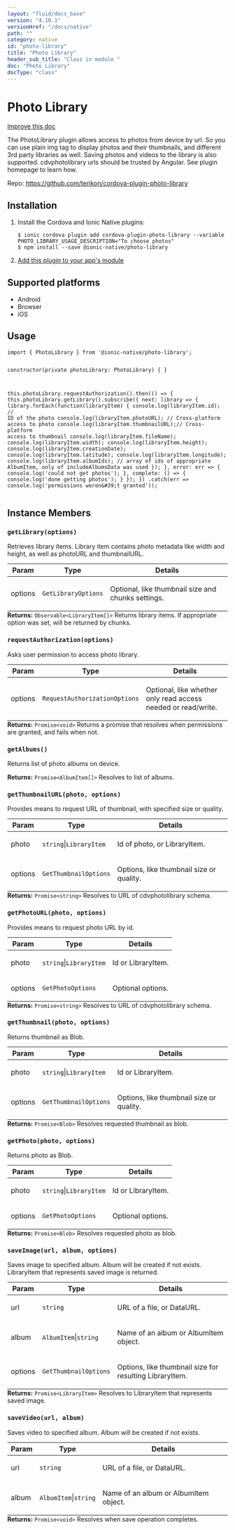 ```yaml
---
layout: "fluid/docs_base"
version: "4.10.1"
versionHref: "/docs/native"
path: ""
category: native
id: "photo-library"
title: "Photo Library"
header_sub_title: "Class in module "
doc: "Photo Library"
docType: "class"
---
```


<h1 class="api-title">Photo Library</h1>

<a class="improve-v2-docs" href="http://github.com/ionic-team/ionic-native/edit/master/src/@ionic-native/plugins/photo-library/index.ts#L49">
  Improve this doc
</a>







<p>The PhotoLibrary plugin allows access to photos from device by url. So you can use plain img tag to display photos and their thumbnails, and different 3rd party libraries as well.
Saving photos and videos to the library is also supported.
cdvphotolibrary urls should be trusted by Angular. See plugin homepage to learn how.</p>


<p>Repo:
  <a href="https://github.com/terikon/cordova-plugin-photo-library">
    https://github.com/terikon/cordova-plugin-photo-library
  </a>
</p>


<h2><a class="anchor" name="installation" href="#installation"></a>Installation</h2>
<ol class="installation">
  <li>Install the Cordova and Ionic Native plugins:<br>
    <pre><code class="nohighlight">$ ionic cordova plugin add cordova-plugin-photo-library --variable PHOTO_LIBRARY_USAGE_DESCRIPTION="To choose photos"
$ npm install --save @ionic-native/photo-library
</code></pre>
  </li>
  <li><a href="https://ionicframework.com/docs/native/#Add_Plugins_to_Your_App_Module">Add this plugin to your app's module</a></li>
</ol>



<h2><a class="anchor" name="platforms" href="#platforms"></a>Supported platforms</h2>
<ul>
  <li>Android</li><li>Browser</li><li>iOS</li>
</ul>






<h2><a class="anchor" name="usage" href="#usage"></a>Usage</h2>
<pre><code class="lang-typescript">import { PhotoLibrary } from &#39;@ionic-native/photo-library&#39;;

constructor(private photoLibrary: PhotoLibrary) { }

this.photoLibrary.requestAuthorization().then(() =&gt; {
  this.photoLibrary.getLibrary().subscribe({
    next: library =&gt; {
      library.forEach(function(libraryItem) {
        console.log(libraryItem.id);          // ID of the photo
        console.log(libraryItem.photoURL);    // Cross-platform access to photo
        console.log(libraryItem.thumbnailURL);// Cross-platform access to thumbnail
        console.log(libraryItem.fileName);
        console.log(libraryItem.width);
        console.log(libraryItem.height);
        console.log(libraryItem.creationDate);
        console.log(libraryItem.latitude);
        console.log(libraryItem.longitude);
        console.log(libraryItem.albumIds);    // array of ids of appropriate AlbumItem, only of includeAlbumsData was used
      });
    },
    error: err =&gt; { console.log(&#39;could not get photos&#39;); },
    complete: () =&gt; { console.log(&#39;done getting photos&#39;); }
  });
})
.catch(err =&gt; console.log(&#39;permissions weren\&#39;t granted&#39;));
</code></pre>








<h2><a class="anchor" name="instance-members" href="#instance-members"></a>Instance Members</h2>
<h3><a class="anchor" name="getLibrary" href="#getLibrary"></a><code>getLibrary(options)</code></h3>




Retrieves library items. Library item contains photo metadata like width and height, as well as photoURL and thumbnailURL.
<table class="table param-table" style="margin:0;">
  <thead>
  <tr>
    <th>Param</th>
    <th>Type</th>
    <th>Details</th>
  </tr>
  </thead>
  <tbody>
  <tr>
    <td>
      options</td>
    <td>
      <code>GetLibraryOptions</code>
    </td>
    <td>
      <p>Optional, like thumbnail size and chunks settings.</p>
</td>
  </tr>
  </tbody>
</table>

<div class="return-value" markdown="1">
  <i class="icon ion-arrow-return-left"></i>
  <b>Returns:</b> <code>Observable&lt;LibraryItem[]&gt;</code> Returns library items. If appropriate option was set, will be returned by chunks.
</div><h3><a class="anchor" name="requestAuthorization" href="#requestAuthorization"></a><code>requestAuthorization(options)</code></h3>




Asks user permission to access photo library.
<table class="table param-table" style="margin:0;">
  <thead>
  <tr>
    <th>Param</th>
    <th>Type</th>
    <th>Details</th>
  </tr>
  </thead>
  <tbody>
  <tr>
    <td>
      options</td>
    <td>
      <code>RequestAuthorizationOptions</code>
    </td>
    <td>
      <p>Optional, like whether only read access needed or read/write.</p>
</td>
  </tr>
  </tbody>
</table>

<div class="return-value" markdown="1">
  <i class="icon ion-arrow-return-left"></i>
  <b>Returns:</b> <code>Promise&lt;void&gt;</code> Returns a promise that resolves when permissions are granted, and fails when not.
</div><h3><a class="anchor" name="getAlbums" href="#getAlbums"></a><code>getAlbums()</code></h3>




Returns list of photo albums on device.


<div class="return-value" markdown="1">
  <i class="icon ion-arrow-return-left"></i>
  <b>Returns:</b> <code>Promise&lt;AlbumItem[]&gt;</code> Resolves to list of albums.
</div><h3><a class="anchor" name="getThumbnailURL" href="#getThumbnailURL"></a><code>getThumbnailURL(photo,&nbsp;options)</code></h3>




Provides means to request URL of thumbnail, with specified size or quality.
<table class="table param-table" style="margin:0;">
  <thead>
  <tr>
    <th>Param</th>
    <th>Type</th>
    <th>Details</th>
  </tr>
  </thead>
  <tbody>
  <tr>
    <td>
      photo</td>
    <td>
      <code>string</code>|<code>LibraryItem</code>
    </td>
    <td>
      <p>Id of photo, or LibraryItem.</p>
</td>
  </tr>
  
  <tr>
    <td>
      options</td>
    <td>
      <code>GetThumbnailOptions</code>
    </td>
    <td>
      <p>Options, like thumbnail size or quality.</p>
</td>
  </tr>
  </tbody>
</table>

<div class="return-value" markdown="1">
  <i class="icon ion-arrow-return-left"></i>
  <b>Returns:</b> <code>Promise&lt;string&gt;</code> Resolves to URL of cdvphotolibrary schema.
</div><h3><a class="anchor" name="getPhotoURL" href="#getPhotoURL"></a><code>getPhotoURL(photo,&nbsp;options)</code></h3>




Provides means to request photo URL by id.
<table class="table param-table" style="margin:0;">
  <thead>
  <tr>
    <th>Param</th>
    <th>Type</th>
    <th>Details</th>
  </tr>
  </thead>
  <tbody>
  <tr>
    <td>
      photo</td>
    <td>
      <code>string</code>|<code>LibraryItem</code>
    </td>
    <td>
      <p>Id or LibraryItem.</p>
</td>
  </tr>
  
  <tr>
    <td>
      options</td>
    <td>
      <code>GetPhotoOptions</code>
    </td>
    <td>
      <p>Optional options.</p>
</td>
  </tr>
  </tbody>
</table>

<div class="return-value" markdown="1">
  <i class="icon ion-arrow-return-left"></i>
  <b>Returns:</b> <code>Promise&lt;string&gt;</code> Resolves to URL of cdvphotolibrary schema.
</div><h3><a class="anchor" name="getThumbnail" href="#getThumbnail"></a><code>getThumbnail(photo,&nbsp;options)</code></h3>




Returns thumbnail as Blob.
<table class="table param-table" style="margin:0;">
  <thead>
  <tr>
    <th>Param</th>
    <th>Type</th>
    <th>Details</th>
  </tr>
  </thead>
  <tbody>
  <tr>
    <td>
      photo</td>
    <td>
      <code>string</code>|<code>LibraryItem</code>
    </td>
    <td>
      <p>Id or LibraryItem.</p>
</td>
  </tr>
  
  <tr>
    <td>
      options</td>
    <td>
      <code>GetThumbnailOptions</code>
    </td>
    <td>
      <p>Options, like thumbnail size or quality.</p>
</td>
  </tr>
  </tbody>
</table>

<div class="return-value" markdown="1">
  <i class="icon ion-arrow-return-left"></i>
  <b>Returns:</b> <code>Promise&lt;Blob&gt;</code> Resolves requested thumbnail as blob.
</div><h3><a class="anchor" name="getPhoto" href="#getPhoto"></a><code>getPhoto(photo,&nbsp;options)</code></h3>




Returns photo as Blob.
<table class="table param-table" style="margin:0;">
  <thead>
  <tr>
    <th>Param</th>
    <th>Type</th>
    <th>Details</th>
  </tr>
  </thead>
  <tbody>
  <tr>
    <td>
      photo</td>
    <td>
      <code>string</code>|<code>LibraryItem</code>
    </td>
    <td>
      <p>Id or LibraryItem.</p>
</td>
  </tr>
  
  <tr>
    <td>
      options</td>
    <td>
      <code>GetPhotoOptions</code>
    </td>
    <td>
      <p>Optional options.</p>
</td>
  </tr>
  </tbody>
</table>

<div class="return-value" markdown="1">
  <i class="icon ion-arrow-return-left"></i>
  <b>Returns:</b> <code>Promise&lt;Blob&gt;</code> Resolves requested photo as blob.
</div><h3><a class="anchor" name="saveImage" href="#saveImage"></a><code>saveImage(url,&nbsp;album,&nbsp;options)</code></h3>




Saves image to specified album. Album will be created if not exists.
LibraryItem that represents saved image is returned.
<table class="table param-table" style="margin:0;">
  <thead>
  <tr>
    <th>Param</th>
    <th>Type</th>
    <th>Details</th>
  </tr>
  </thead>
  <tbody>
  <tr>
    <td>
      url</td>
    <td>
      <code>string</code>
    </td>
    <td>
      <p>URL of a file, or DataURL.</p>
</td>
  </tr>
  
  <tr>
    <td>
      album</td>
    <td>
      <code>AlbumItem</code>|<code>string</code>
    </td>
    <td>
      <p>Name of an album or AlbumItem object.</p>
</td>
  </tr>
  
  <tr>
    <td>
      options</td>
    <td>
      <code>GetThumbnailOptions</code>
    </td>
    <td>
      <p>Options, like thumbnail size for resulting LibraryItem.</p>
</td>
  </tr>
  </tbody>
</table>

<div class="return-value" markdown="1">
  <i class="icon ion-arrow-return-left"></i>
  <b>Returns:</b> <code>Promise&lt;LibraryItem&gt;</code> Resolves to LibraryItem that represents saved image.
</div><h3><a class="anchor" name="saveVideo" href="#saveVideo"></a><code>saveVideo(url,&nbsp;album)</code></h3>




Saves video to specified album. Album will be created if not exists.
<table class="table param-table" style="margin:0;">
  <thead>
  <tr>
    <th>Param</th>
    <th>Type</th>
    <th>Details</th>
  </tr>
  </thead>
  <tbody>
  <tr>
    <td>
      url</td>
    <td>
      <code>string</code>
    </td>
    <td>
      <p>URL of a file, or DataURL.</p>
</td>
  </tr>
  
  <tr>
    <td>
      album</td>
    <td>
      <code>AlbumItem</code>|<code>string</code>
    </td>
    <td>
      <p>Name of an album or AlbumItem object.</p>
</td>
  </tr>
  </tbody>
</table>

<div class="return-value" markdown="1">
  <i class="icon ion-arrow-return-left"></i>
  <b>Returns:</b> <code>Promise&lt;void&gt;</code> Resolves when save operation completes.
</div>





